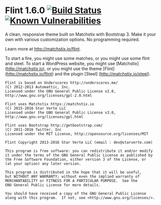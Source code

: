 Flint 1.6.0 [![Build Status](https://travis-ci.org/starverte/flint.svg?branch=master)](https://travis-ci.org/starverte/flint) [![Known Vulnerabilities](https://snyk.io/test/github/starverte/flint/badge.svg)](https://snyk.io/test/github/starverte/flint)
=====

A clean, responsive theme built on Matchstix with Bootstrap 3. Make it your own with various customization options. No programming required.

Learn more at http://matchstix.io/flint.

To start a fire, you might use some matches, or you might use some flint and steel. To start a WordPress website, you might use [Matchstix] (http://matchstix.io), or you might use the theme [Flint] (http://matchstix.io/flint) and the plugin [Steel] (http://matchstix.io/steel).

```
Flint is based on Underscores http://underscores.me/
(C) 2012-2013 Automattic, Inc.
Licensed under the GNU General Public License v2.0, http://www.gnu.org/licenses/gpl-2.0.html
```

```
Flint uses Matchstix https://matchstix.io
(C) 2015-2016 Star Verte LLC
Licensed under the GNU General Public License v3.0, http://www.gnu.org/licenses/gpl.html
```

```
Flint uses Bootstrap http://getbootstrap.com/
(C) 2011-2016 Twitter, Inc
Licensed under the MIT License, http://opensource.org/licenses/MIT
```

```
Flint Copyright 2013-2016 Star Verte LLC (email : dev@starverte.com)

This program is free software: you can redistribute it and/or modify
it under the terms of the GNU General Public License as published by
the Free Software Foundation, either version 3 of the License, or
(at your option) any later version.

This program is distributed in the hope that it will be useful,
but WITHOUT ANY WARRANTY; without even the implied warranty of
MERCHANTABILITY or FITNESS FOR A PARTICULAR PURPOSE.  See the
GNU General Public License for more details.

You should have received a copy of the GNU General Public License
along with this program.  If not, see <http://www.gnu.org/licenses/>.
```
